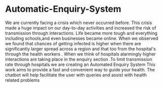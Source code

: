 # Automatic-Enquiry-System
We are currently facing a crisis which never occurred before. This crisis made a huge impact on our day-to-day activities and increased the risk of transmission through interactions. Life became more tough and everything including schools,and even businesses became online. When we observed we found that chances of getting infected is higher when there are significantly larger spread across a region and that too from the hospital's through the health workers . When we think of hospitals alarmingly higher interactions are taking place in the enquiry section .To limit transmission rate through hospitals we are creating an Automated Enquiry System  This work aims to provide a fast and convenient way to guide your health. The chatbot will help facilitate the user with queries and assist with health related problems
